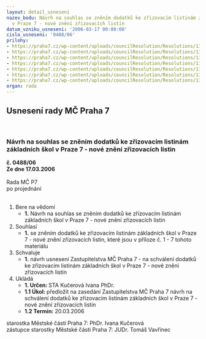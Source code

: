 ```yaml
---
layout: detail_usneseni
nazev_bodu: Návrh na souhlas se zněním dodatků ke zřizovacím listinám základních škol
  v Praze 7 - nové znění zřizovacích listin
datum_vzniku_usneseni: '2006-03-17 00:00:00'
cislo_usneseni: '0488/06'
prilohy:
- https://praha7.cz/wp-content/uploads/councilResolution/Resolutions/13200/15-z%c5%99izova%c4%8dka_-_z%c5%a1_-_um%c4%9bleck%c3%a1.doc
- https://praha7.cz/wp-content/uploads/councilResolution/Resolutions/13200/15-z%c5%99izova%c4%8dka_-_z%c5%a1_-_plam%c3%adnkov%c3%a1.doc
- https://praha7.cz/wp-content/uploads/councilResolution/Resolutions/13200/15-z%c5%99izova%c4%8dka_-_z%c5%a1_-_korunova%c4%8dn%c3%ad.doc
- https://praha7.cz/wp-content/uploads/councilResolution/Resolutions/13200/15-z%c5%99izova%c4%8dka_-_z%c5%a1_-_letohradsk%c3%a1.doc
- https://praha7.cz/wp-content/uploads/councilResolution/Resolutions/13200/15-z%c5%99izova%c4%8dka_-_z%c5%a1_-tgm.doc
- https://praha7.cz/wp-content/uploads/councilResolution/Resolutions/13200/15-z%c5%99izova%c4%8dka_-_z%c5%a1_-_stross.doc
- https://praha7.cz/wp-content/uploads/councilResolution/Resolutions/13200/15-z%c5%99izova%c4%8dka_-_z%c5%a1_-_tusarova.doc
organ: rada
---
```

<div id="ucUsn_pList" class="usn">
	<span><h2>Usnesení rady MČ Praha 7 </h2>
<br></span><div class="standBody">
<span><h3>Návrh na souhlas se zněním dodatků ke zřizovacím listinám základních škol v Praze 7 - nové znění zřizovacích listin</h3></span><div class="center">
		<strong>č. 0488/06</strong><br>
	</div>
<div class="center">
		<strong>Ze dne 17.03.2006</strong><br><br>
	</div>Rada MČ P7<br> po projednání<br><br><ol>
<li>Bere na vědomí<ul><li>
<strong>1.</strong> Návrh na souhlas se zněním dodatků ke zřizovacím listinám základních škol v Praze 7 - nové znění zřizovacích listin</li></ul>
</li>
<li>Souhlasí<ul><li>
<strong>1.</strong> se zněním dodatků ke zřizovacím listinám základních škol v Praze 7 - nové znění zřizovacích listin, které jsou v příloze č. 1 - 7 tohoto materiálu</li></ul>
</li>
<li>Schvaluje<ul><li>
<strong>1.</strong> návrh usnesení Zastupitelstva MČ Praha 7 - na schválení dodatků ke zřizovacím listinám základních škol v Praze 7 - nové znění zřizovacích listin</li></ul>
</li>
<li>Ukládá<ul>
<li>
<strong>1. Určen: </strong>STA Kučerová Ivana PhDr.</li>
<li>
<strong>1.1 Úkol: </strong>předložit na zasedání Zastupitelstva MČ Praha 7 návrh na schválení dodatků ke zřizovacím listinám základních škol v Praze 7 - nové znění zřizovacích listin</li>
<li>
<strong>1.2 Termín: </strong>20.03.2006</li>
</ul>
</li>
</ol>starostka Městské části Praha 7: PhDr. Ivana Kučerová<br>zástupce starostky Městské části Praha 7: JUDr. Tomáš Vavřinec 
</div>
</div>